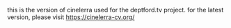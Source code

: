 this is the version of cinelerra used for the deptford.tv project.
for the latest version, please visit https://cinelerra-cv.org/
